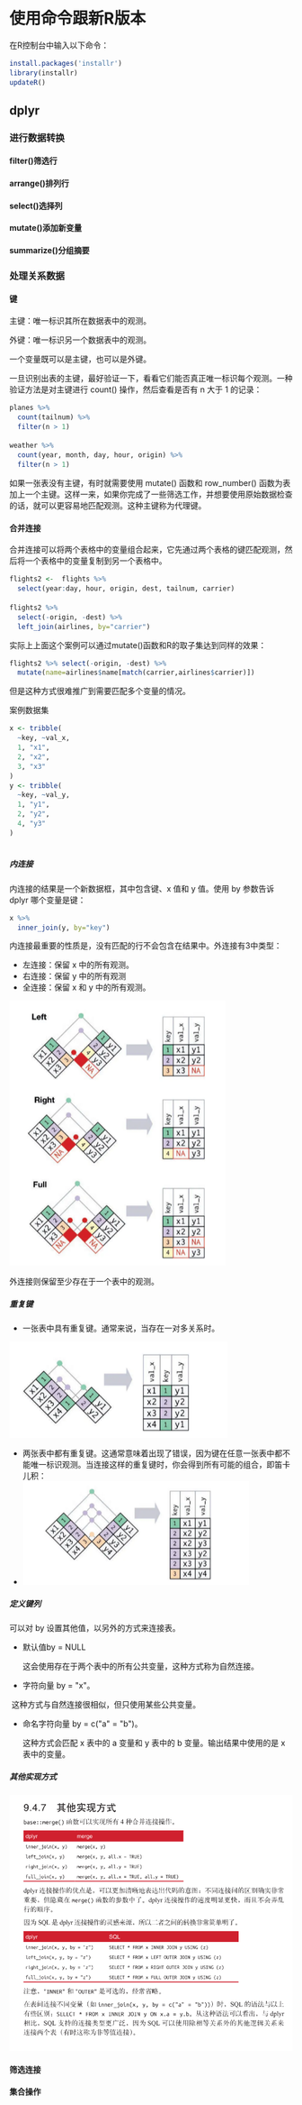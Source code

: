 # 使用命令跟新R版本

在R控制台中输入以下命令：

```R
install.packages('installr')
library(installr)
updateR()
```

## dplyr

### 进行数据转换

#### filter()筛选行

#### arrange()排列行

#### select()选择列

#### mutate()添加新变量

#### summarize()分组摘要

### 处理关系数据

#### 键

主键：唯一标识其所在数据表中的观测。

外键：唯一标识另一个数据表中的观测。

一个变量既可以是主键，也可以是外键。

一旦识别出表的主键，最好验证一下，看看它们能否真正唯一标识每个观测。一种验证方法是对主键进行 count() 操作，然后查看是否有 n 大于 1 的记录：

```R
planes %>% 
  count(tailnum) %>% 
  filter(n > 1)

weather %>% 
  count(year, month, day, hour, origin) %>% 
  filter(n > 1)
```

如果一张表没有主键，有时就需要使用 mutate() 函数和 row_number() 函数为表加上一个主键。这样一来，如果你完成了一些筛选工作，并想要使用原始数据检查的话，就可以更容易地匹配观测。这种主键称为代理键。

#### 合并连接

合并连接可以将两个表格中的变量组合起来，它先通过两个表格的键匹配观测，然后将一个表格中的变量复制到另一个表格中。

```R
flights2 <-  flights %>% 
  select(year:day, hour, origin, dest, tailnum, carrier)

flights2 %>% 
  select(-origin, -dest) %>% 
  left_join(airlines, by="carrier")
```

实际上上面这个案例可以通过mutate()函数和R的取子集达到同样的效果：

```R
flights2 %>% select(-origin, -dest) %>% 
  mutate(name=airlines$name[match(carrier,airlines$carrier)])
```

但是这种方式很难推广到需要匹配多个变量的情况。

案例数据集

```R
x <- tribble(
  ~key, ~val_x,
  1, "x1",
  2, "x2",
  3, "x3"
)
y <- tribble(
  ~key, ~val_y,
  1, "y1",
  2, "y2",
  4, "y3"
)
		
```

##### 内连接

内连接的结果是一个新数据框，其中包含键、x 值和 y 值。使用 by 参数告诉 dplyr 哪个变量是键：


```R
x %>% 
  inner_join(y, by="key")
```

内连接最重要的性质是，没有匹配的行不会包含在结果中。外连接有3中类型：

- 左连接：保留 x 中的所有观测。
- 右连接：保留 y 中的所有观测
- 全连接：保留 x 和 y 中的所有观测。

![image-20240727161944299](image/image-20240727161944299.png)

外连接则保留至少存在于一个表中的观测。

##### 重复键

- 一张表中具有重复键。通常来说，当存在一对多关系时。

![image-20240727162140562](image/image-20240727162140562.png)

- 两张表中都有重复键。这通常意味着出现了错误，因为键在任意一张表中都不能唯一标识观测。当连接这样的重复键时，你会得到所有可能的组合，即笛卡儿积：
- ![image-20240727162239666](image/image-20240727162239666.png)

##### 定义键列

可以对 by 设置其他值，以另外的方式来连接表。

- 默认值by = NULL

    这会使用存在于两个表中的所有公共变量，这种方式称为自然连接。

- 字符向量 by = "x"。

​	这种方式与自然连接很相似，但只使用某些公共变量。

- 命名字符向量 by = c("a" = "b")。

    这种方式会匹配 x 表中的 a 变量和 y 表中的 b 变量。输出结果中使用的是 x 表中的变量。

##### 其他实现方式

![image-20240727163930144](image/image-20240727163930144.png)

#### 筛选连接

#### 集合操作























